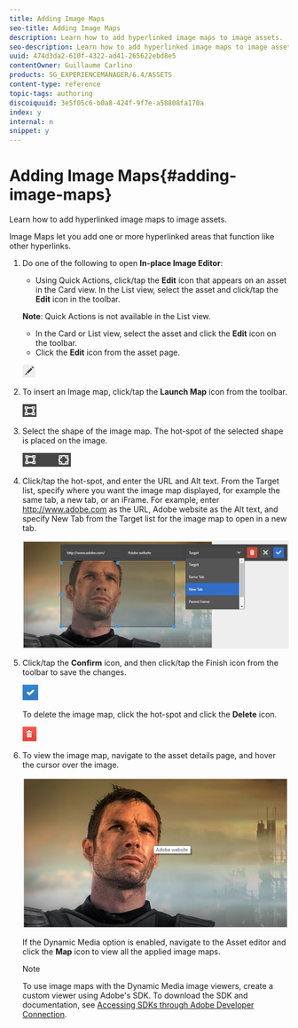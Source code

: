 ```yaml
---
title: Adding Image Maps
seo-title: Adding Image Maps
description: Learn how to add hyperlinked image maps to image assets.
seo-description: Learn how to add hyperlinked image maps to image assets.
uuid: 474d3da2-610f-4322-ad41-265622ebd8e5
contentOwner: Guillaume Carlino
products: SG_EXPERIENCEMANAGER/6.4/ASSETS
content-type: reference
topic-tags: authoring
discoiquuid: 3e5f05c6-b0a8-424f-9f7e-a58808fa170a
index: y
internal: n
snippet: y
---
```


# Adding Image Maps{#adding-image-maps}

Learn how to add hyperlinked image maps to image assets.

Image Maps let you add one or more hyperlinked areas that function like other hyperlinks.

1. Do one of the following to open **In-place Image Editor**:

    * Using Quick Actions, click/tap the **Edit** icon that appears on an asset in the Card view. In the List view, select the asset and click/tap the **Edit** icon in the toolbar.

   **Note**: Quick Actions is not available in the List view.

    * In the Card or List view, select the asset and click the **Edit** icon on the toolbar.
    * Click the **Edit** icon from the asset page.

   ![](assets/chlimage_1-421.png)

1. To insert an Image map, click/tap the **Launch Map** icon from the toolbar.

   ![](assets/chlimage_1-422.png)

1. Select the shape of the image map. The hot-spot of the selected shape is placed on the image.

   ![](assets/chlimage_1-423.png)

1. Click/tap the hot-spot, and enter the URL and Alt text. From the Target list, specify where you want the image map displayed, for example the same tab, a new tab, or an iFrame. For example, enter http://www.adobe.com as the URL, Adobe website as the Alt text, and specify New Tab from the Target list for the image map to open in a new tab.

   ![](assets/chlimage_1-424.png)

1. Click/tap the **Confirm** icon, and then click/tap the Finish icon from the toolbar to save the changes.

   ![](assets/chlimage_1-425.png)

   To delete the image map, click the hot-spot and click the **Delete** icon.

   ![](assets/chlimage_1-426.png)

1. To view the image map, navigate to the asset details page, and hover the cursor over the image.

   ![](assets/chlimage_1-427.png)

   If the Dynamic Media option is enabled, navigate to the Asset editor and click the **Map** icon to view all the applied image maps.

   >[!NOTE]
   >
   >To use image maps with the Dynamic Media image viewers, create a custom viewer using Adobe's SDK. To download the SDK and documentation, see [Accessing SDKs through Adobe Developer Connection](http://help.adobe.com/en_US/scene7/using/WSd4272150f67705c11b002eec12fcba4dee6-8000.html).

